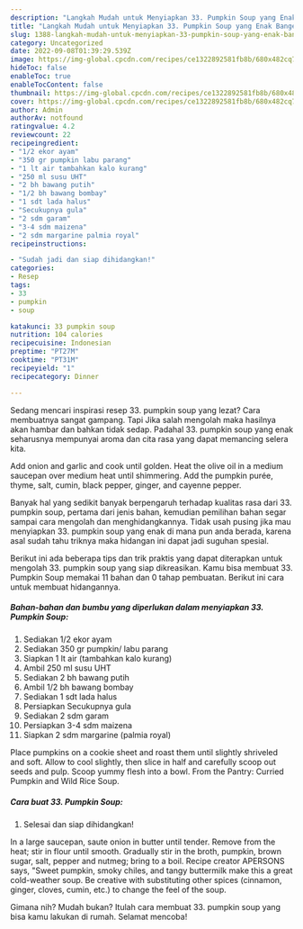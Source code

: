 ```yaml
---
description: "Langkah Mudah untuk Menyiapkan 33. Pumpkin Soup yang Enak Banget"
title: "Langkah Mudah untuk Menyiapkan 33. Pumpkin Soup yang Enak Banget"
slug: 1388-langkah-mudah-untuk-menyiapkan-33-pumpkin-soup-yang-enak-banget
category: Uncategorized
date: 2022-09-08T01:39:29.539Z
image: https://img-global.cpcdn.com/recipes/ce1322892581fb8b/680x482cq70/33-pumpkin-soup-foto-resep-utama.jpg
hideToc: false
enableToc: true
enableTocContent: false
thumbnail: https://img-global.cpcdn.com/recipes/ce1322892581fb8b/680x482cq70/33-pumpkin-soup-foto-resep-utama.jpg
cover: https://img-global.cpcdn.com/recipes/ce1322892581fb8b/680x482cq70/33-pumpkin-soup-foto-resep-utama.jpg
author: Admin
authorAv: notfound
ratingvalue: 4.2
reviewcount: 22
recipeingredient:
- "1/2 ekor ayam"
- "350 gr pumpkin labu parang"
- "1 lt air tambahkan kalo kurang"
- "250 ml susu UHT"
- "2 bh bawang putih"
- "1/2 bh bawang bombay"
- "1 sdt lada halus"
- "Secukupnya gula"
- "2 sdm garam"
- "3-4 sdm maizena"
- "2 sdm margarine palmia royal"
recipeinstructions:

- "Sudah jadi dan siap dihidangkan!"
categories:
- Resep
tags:
- 33
- pumpkin
- soup

katakunci: 33 pumpkin soup 
nutrition: 104 calories
recipecuisine: Indonesian
preptime: "PT27M"
cooktime: "PT31M"
recipeyield: "1"
recipecategory: Dinner

---
```



Sedang mencari inspirasi resep 33. pumpkin soup yang lezat? Cara membuatnya sangat gampang. Tapi Jika salah mengolah maka hasilnya akan hambar dan bahkan tidak sedap. Padahal 33. pumpkin soup yang enak seharusnya mempunyai aroma dan cita rasa yang dapat memancing selera kita.


Add onion and garlic and cook until golden. Heat the olive oil in a medium saucepan over medium heat until shimmering. Add the pumpkin purée, thyme, salt, cumin, black pepper, ginger, and cayenne pepper.

Banyak hal yang sedikit banyak berpengaruh terhadap kualitas rasa dari 33. pumpkin soup, pertama dari jenis bahan, kemudian pemilihan bahan segar sampai cara mengolah dan menghidangkannya. Tidak usah pusing jika mau menyiapkan 33. pumpkin soup yang enak di mana pun anda berada, karena asal sudah tahu triknya maka hidangan ini dapat jadi suguhan spesial.


Berikut ini ada beberapa tips dan trik praktis yang dapat diterapkan untuk mengolah 33. pumpkin soup yang siap dikreasikan. Kamu bisa membuat 33. Pumpkin Soup memakai 11 bahan dan 0 tahap pembuatan. Berikut ini cara untuk membuat hidangannya.

<!--inarticleads1-->

##### Bahan-bahan dan bumbu yang diperlukan dalam menyiapkan 33. Pumpkin Soup:

1. Sediakan 1/2 ekor ayam
1. Sediakan 350 gr pumpkin/ labu parang
1. Siapkan 1 lt air (tambahkan kalo kurang)
1. Ambil 250 ml susu UHT
1. Sediakan 2 bh bawang putih
1. Ambil 1/2 bh bawang bombay
1. Sediakan 1 sdt lada halus
1. Persiapkan Secukupnya gula
1. Sediakan 2 sdm garam
1. Persiapkan 3-4 sdm maizena
1. Siapkan 2 sdm margarine (palmia royal)


Place pumpkins on a cookie sheet and roast them until slightly shriveled and soft. Allow to cool slightly, then slice in half and carefully scoop out seeds and pulp. Scoop yummy flesh into a bowl. From the Pantry: Curried Pumpkin and Wild Rice Soup. 

<!--inarticleads2-->

##### Cara buat 33. Pumpkin Soup:


1. Selesai dan siap dihidangkan!

In a large saucepan, saute onion in butter until tender. Remove from the heat; stir in flour until smooth. Gradually stir in the broth, pumpkin, brown sugar, salt, pepper and nutmeg; bring to a boil. Recipe creator APERSONS says, &#34;Sweet pumpkin, smoky chiles, and tangy buttermilk make this a great cold-weather soup. Be creative with substituting other spices (cinnamon, ginger, cloves, cumin, etc.) to change the feel of the soup. 

Gimana nih? Mudah bukan? Itulah cara membuat 33. pumpkin soup yang bisa kamu lakukan di rumah. Selamat mencoba!
